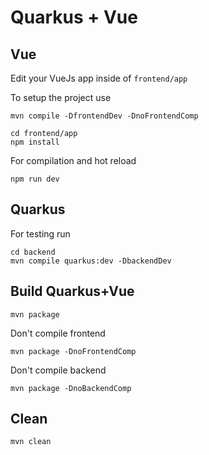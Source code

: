 # Quarkus + Vue

## Vue

Edit your VueJs app inside of `frontend/app`

To setup the project use

```shell
mvn compile -DfrontendDev -DnoFrontendComp
```

```shell
cd frontend/app
npm install
```

For compilation and hot reload
```shell
npm run dev
```

## Quarkus

For testing run
```shell
cd backend
mvn compile quarkus:dev -DbackendDev
```

## Build Quarkus+Vue

```shell
mvn package
```

Don't compile frontend
```shell
mvn package -DnoFrontendComp
```
Don't compile backend
```shell
mvn package -DnoBackendComp
```

## Clean
```shell
mvn clean
```